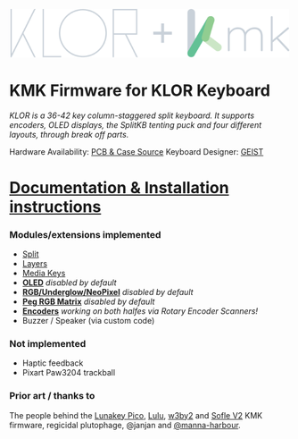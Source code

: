 <p align="center">
  <img alt="KLOR KMK logo" width="500" src="docs/images/klor_kmk.svg">
</p>

# KMK Firmware for KLOR Keyboard
*KLOR is a 36-42 key column-staggered split keyboard. It supports encoders, OLED displays, the SplitKB tenting puck and four different layouts, through break off parts.*

Hardware Availability: [PCB & Case Source](https://github.com/GEIGEIGEIST/klor)
Keyboard Designer: [GEIST](https://github.com/GEIGEIGEIST)

# [Documentation & Installation instructions](https://moritz-john.github.io/kmk-config-klor/)
### Modules/extensions implemented
- [Split](https://github.com/KMKfw/kmk_firmware/blob/master/docs/en/split_keyboards.md)
- [Layers](https://github.com/KMKfw/kmk_firmware/blob/master/docs/en/layers.md)
- [Media Keys](https://github.com/KMKfw/kmk_firmware/blob/master/docs/en/media_keys.md)
- [**OLED**](https://github.com/KMKfw/kmk_firmware/blob/master/docs/en/peg_oled_display.md) *disabled by default*
- [**RGB/Underglow/NeoPixel**](http://kmkfw.io/docs/rgb) *disabled by default*
- [**Peg RGB Matrix**](http://kmkfw.io/docs/peg_rgb_matrix/) *disabled by default*
- [**Encoders**](https://github.com/KMKfw/kmk_firmware/blob/master/docs/en/scanners.md#rotary-encoder-scanners) *working on both halfes via Rotary Encoder Scanners!*
- Buzzer / Speaker (via custom code)

### Not implemented
- Haptic feedback
- Pixart Paw3204 trackball

### Prior art / thanks to

The people behind the [Lunakey Pico](https://github.com/KMKfw/kmk_firmware/blob/master/boards/lunakey_pico/README.md), [Lulu](https://github.com/KMKfw/kmk_firmware/tree/master/boards/boardsource/Lulu), [w3by2](https://github.com/wlard/keyboards/tree/main/w3by2%20-%20pico) and [Sofle V2](https://github.com/KMKfw/kmk_firmware/tree/master/boards/sofle/sofleV2) KMK firmware, regicidal plutophage, @janjan and [@manna-harbour](https://github.com/manna-harbour).

